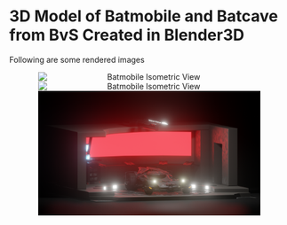 # 3D Model of Batmobile and Batcave from BvS Created in Blender3D
Following are some rendered images

<div align="center">
  
<img src="/R01 Top View.png" alt="Batmobile Isometric View" style="width:400px; display: block; margin-left: auto; margin-right: auto;"/>
<img src="/R03 Cloth 2.png" alt="Batmobile Isometric View" style="width:400px; display: block; margin-left: auto; margin-right: auto;"/>
<img src="/R04 Front View.png" alt="Batmobile Isometric View" style="width:400px; display: block; margin-left: auto; margin-right: auto;"/>
  
</div>